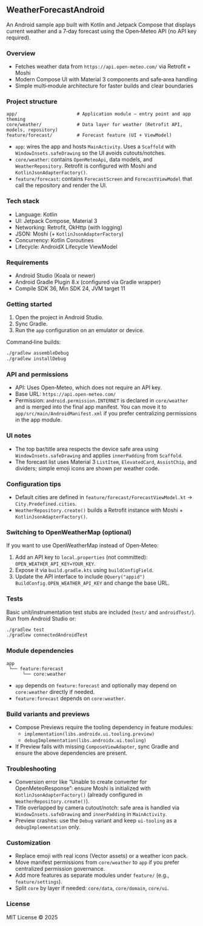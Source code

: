 ## WeatherForecastAndroid

An Android sample app built with Kotlin and Jetpack Compose that displays current weather and a 7‑day forecast using the Open‑Meteo API (no API key required).

### Overview
- Fetches weather data from `https://api.open-meteo.com/` via Retrofit + Moshi
- Modern Compose UI with Material 3 components and safe‑area handling
- Simple multi‑module architecture for faster builds and clear boundaries

### Project structure
```
app/                      # Application module – entry point and app theming
core/weather/             # Data layer for weather (Retrofit API, models, repository)
feature/forecast/         # Forecast feature (UI + ViewModel)
```
- `app`: wires the app and hosts `MainActivity`. Uses a `Scaffold` with `WindowInsets.safeDrawing` so the UI avoids cutouts/notches.
- `core/weather`: contains `OpenMeteoApi`, data models, and `WeatherRepository`. Retrofit is configured with Moshi and `KotlinJsonAdapterFactory()`.
- `feature/forecast`: contains `ForecastScreen` and `ForecastViewModel` that call the repository and render the UI.

### Tech stack
- Language: Kotlin
- UI: Jetpack Compose, Material 3
- Networking: Retrofit, OkHttp (with logging)
- JSON: Moshi (+ `KotlinJsonAdapterFactory`)
- Concurrency: Kotlin Coroutines
- Lifecycle: AndroidX Lifecycle ViewModel

### Requirements
- Android Studio (Koala or newer)
- Android Gradle Plugin 8.x (configured via Gradle wrapper)
- Compile SDK 36, Min SDK 24, JVM target 11

### Getting started
1. Open the project in Android Studio.
2. Sync Gradle.
3. Run the `app` configuration on an emulator or device.

Command‑line builds:
```bash
./gradlew assembleDebug
./gradlew installDebug
```

### API and permissions
- API: Uses Open‑Meteo, which does not require an API key.
- Base URL: `https://api.open-meteo.com/`
- Permission: `android.permission.INTERNET` is declared in `core/weather` and is merged into the final app manifest. You can move it to `app/src/main/AndroidManifest.xml` if you prefer centralizing permissions in the app module.

### UI notes
- The top bar/title area respects the device safe area using `WindowInsets.safeDrawing` and applies `innerPadding` from `Scaffold`.
- The forecast list uses Material 3 `ListItem`, `ElevatedCard`, `AssistChip`, and dividers; simple emoji icons are shown per weather code.

### Configuration tips
- Default cities are defined in `feature/forecast/ForecastViewModel.kt` → `City.Predefined.cities`.
- `WeatherRepository.create()` builds a Retrofit instance with Moshi + `KotlinJsonAdapterFactory()`.

### Switching to OpenWeatherMap (optional)
If you want to use OpenWeatherMap instead of Open‑Meteo:
1. Add an API key to `local.properties` (not committed): `OPEN_WEATHER_API_KEY=YOUR_KEY`.
2. Expose it via `build.gradle.kts` using `buildConfigField`.
3. Update the API interface to include `@Query("appid") BuildConfig.OPEN_WEATHER_API_KEY` and change the base URL.

### Tests
Basic unit/instrumentation test stubs are included (`test/` and `androidTest/`). Run from Android Studio or:
```bash
./gradlew test
./gradlew connectedAndroidTest
```

### Module dependencies
```
app
 └── feature:forecast
      └── core:weather
```
- `app` depends on `feature:forecast` and optionally may depend on `core:weather` directly if needed.
- `feature:forecast` depends on `core:weather`.

### Build variants and previews
- Compose Previews require the tooling dependency in feature modules:
  - `implementation(libs.androidx.ui.tooling.preview)`
  - `debugImplementation(libs.androidx.ui.tooling)`
- If Preview fails with missing `ComposeViewAdapter`, sync Gradle and ensure the above dependencies are present.

### Troubleshooting
- Conversion error like “Unable to create converter for OpenMeteoResponse”: ensure Moshi is initialized with `KotlinJsonAdapterFactory()` (already configured in `WeatherRepository.create()`).
- Title overlapped by camera cutout/notch: safe area is handled via `WindowInsets.safeDrawing` and `innerPadding` in `MainActivity`.
- Preview crashes: use the `Debug` variant and keep `ui-tooling` as a `debugImplementation` only.

### Customization
- Replace emoji with real icons (Vector assets) or a weather icon pack.
- Move manifest permissions from `core/weather` to `app` if you prefer centralized permission governance.
- Add more features as separate modules under `feature/` (e.g., `feature/settings`).
- Split `core` by layer if needed: `core/data`, `core/domain`, `core/ui`.

### License
MIT License © 2025


